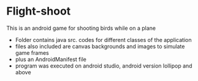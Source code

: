 # Flight-shoot
This is an android game for shooting birds while on a plane
 - Folder contains java src. codes for different classes of the application
 - files also included are canvas backgrounds and images to simulate game frames
 - plus an AndroidManifest file
 - program was executed on android studio, android version lollipop and above
